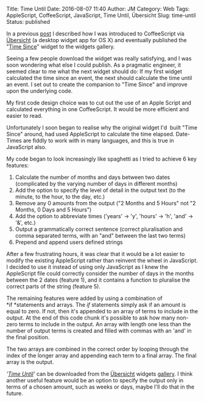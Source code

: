 Title: Time Until
Date: 2016-08-07 11:40
Author: JM
Category: Web
Tags: AppleScript, CoffeeScript, JavaScript, Time Until, Übersicht
Slug: time-until
Status: published

In a previous [post](http://www.johnmathews.eu/2016/07/30/time-since/) I
described how I was introduced to CoffeeScript via
[Übersicht](http://tracesof.net/uebersicht/) (a desktop widget app for
OS X) and eventually published the "[Time
Since](http://tracesof.net/uebersicht-widgets/#time_since)" widget to
the widgets gallery.

Seeing a few people download the widget was really satisfying, and I was
soon wondering what else I could publish. As a pragmatic engineer, it
seemed clear to me what the next widget should do: If my first widget
calculated the time since an event, the next should calculate the time
until an event. I set out to create the companion to "Time Since" and
improve upon the underlying code.

My first code design choice was to cut out the use of an Apple Script
and calculated everything in one CoffeeScript. It would be more
efficient and easier to read.

Unfortunately I soon began to realise why the original widget I'd  built
"Time Since" around, had used AppleScript to calculate the time elapsed.
Date-Times are fiddly to work with in many languages, and this is true
in JavaScript also.

My code began to look increasingly like spaghetti as I tried to achieve
6 key features:

1.  Calculate the number of months and days between two dates
    (complicated by the varying number of days in different months)
2.  Add the option to specify the level of detail in the output text (to
    the minute, to the hour, to the day, etc.)
3.  Remove any 0 amounts from the output ("2 Months and 5 Hours" not "2
    Months, 0 Days and 5 Hours")
4.  Add the option to abbreviate times ('years' → 'y', 'hours' → 'h',
    'and' → '&', etc.)
5.  Output a grammatically correct sentence (correct pluralisation and
    comma separated terms, with an "and" between the last two terms)
6.  Prepend and append users defined strings

After a few frustrating hours, it was clear that it would be a lot
easier to modify the existing AppleScript rather than reinvent the wheel
in JavaScript. I decided to use it instead of using only JavaScript as I
knew the AppleScript file could correctly consider the number of days in
the months between the 2 dates (feature 1), and it contains a function
to pluralise the correct parts of the string (feature 5).

The remaining features were added by using a combination of
*if *statements and arrays. The *if* statements simply ask if an amount
is equal to zero. If not, then it's appended to an array of terms to
include in the output. At the end of this code chunk it's possible to
ask how many non-zero terms to include in the output. An array with
length one less than the number of output terms is created and filled
with commas with an 'and' in the final position.

The two arrays are combined in the correct order by looping through the
index of the longer array and appending each term to a final array. The
final array is the output.

*'[Time Until](http://tracesof.net/uebersicht-widgets/#time_until)'* can
be downloaded from the [Übersicht](http://tracesof.net/uebersicht/)
widgets [gallery](http://tracesof.net/uebersicht-widgets/). I think
another useful feature would be an option to specify the output only in
terms of a chosen amount, such as weeks or days, maybe I'll do that in
the future.

 

 
